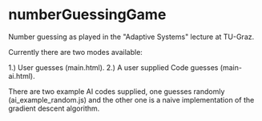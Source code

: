 numberGuessingGame
==================

Number guessing as played in the "Adaptive Systems" lecture at TU-Graz.

Currently there are two modes available:

1.) User guesses (main.html).
2.) A user supplied Code guesses (main-ai.html).

There are two example AI codes supplied, one guesses randomly
(ai_example_random.js) and the other one is a naive implementation of
the gradient descent algorithm.

